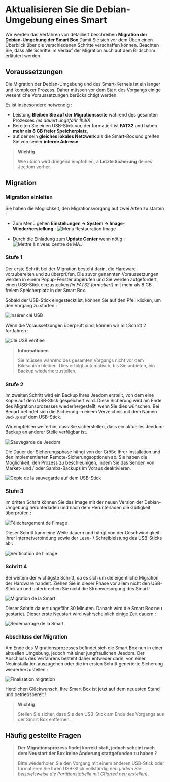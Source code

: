# Aktualisieren Sie die Debian-Umgebung eines Smart

Wir werden das Verfahren von detailliert beschreiben **Migration der Debian-Umgebung der Smart Box** Damit Sie sich vor dem Üben einen Überblick über die verschiedenen Schritte verschaffen können. Beachten Sie, dass alle Schritte im Verlauf der Migration auch auf dem Bildschirm erläutert werden.

## Voraussetzungen

Die Migration der Debian-Umgebung und des Smart-Kernels ist ein langer und komplexer Prozess. Daher müssen vor dem Start des Vorgangs einige wesentliche Voraussetzungen berücksichtigt werden.

Es ist insbesondere notwendig :

- Leistung **Bleiben Sie auf der Migrationsseite** während des gesamten Prozesses *(es dauert ungefähr 1h30)*,
- Bereiten Sie einen USB-Stick vor, der formatiert ist **FAT32** und haben **mehr als 8 GB freier Speicherplatz**,
- auf der sein **gleiches lokales Netzwerk** als die Smart-Box und greifen Sie von seiner **interne Adresse**.

>**Wichtig**
>
>Wie üblich wird dringend empfohlen, a **Letzte Sicherung** deines Jeedom vorher.

## Migration

### Migration einleiten

Sie haben die Möglichkeit, den Migrationsvorgang auf zwei Arten zu starten :

- Zum Menü gehen **Einstellungen → System → Image-Wiederherstellung** :
![Menu Restauration Image](images/migrateos-smart01.png)

- Durch die Einladung zum **Update Center** wenn nötig :
![Mettre à niveau centre de MAJ](images/migrateos-smart02.png)

### Stufe 1

Der erste Schritt bei der Migration besteht darin, die Hardware vorzubereiten und zu überprüfen. Die zuvor genannten Voraussetzungen werden in einem Popup-Fenster abgerufen und Sie werden aufgefordert, einen USB-Stick einzustecken *(in FAT32 formatiert)* mit mehr als 8 GB freiem Speicherplatz in der Smart Box.

Sobald der USB-Stick eingesteckt ist, können Sie auf den Pfeil klicken, um den Vorgang zu starten :

![Insérer clé USB](images/migrateos-smart03.png)

Wenn die Voraussetzungen überprüft sind, können wir mit Schritt 2 fortfahren :

![Clé USB vérifiée](images/migrateos-smart04.png)

>**Informationen**
>
>Sie müssen während des gesamten Vorgangs nicht vor dem Bildschirm bleiben. Dies erfolgt automatisch, bis Sie anbieten, ein Backup wiederherzustellen.

### Stufe 2

Im zweiten Schritt wird ein Backup Ihres Jeedom erstellt, von dem eine Kopie auf dem USB-Stick gespeichert wird. Diese Sicherung wird am Ende des Migrationsprozesses wiederhergestellt, wenn Sie dies wünschen. Bei Bedarf befindet sich die Sicherung in einem Verzeichnis mit dem Namen ``Backup`` auf dem USB-Stick.

Wir empfehlen weiterhin, dass Sie sicherstellen, dass ein aktuelles Jeedom-Backup an anderer Stelle verfügbar ist.

![Sauvegarde de Jeedom](images/migrateos-smart05.png)

Die Dauer der Sicherungsphase hängt von der Größe Ihrer Installation und den implementierten Remote-Sicherungsoptionen ab. Sie haben die Möglichkeit, den Prozess zu beschleunigen, indem Sie das Senden von Market- und / oder Samba-Backups im Voraus deaktivieren.

![Copie de la sauvegarde auf dem USB-Stick](images/migrateos-smart06.png)

### Stufe 3

Im dritten Schritt können Sie das Image mit der neuen Version der Debian-Umgebung herunterladen und nach dem Herunterladen die Gültigkeit überprüfen :

![Téléchargement de l'image](images/migrateos-smart07.png)

Dieser Schritt kann eine Weile dauern und hängt von der Geschwindigkeit Ihrer Internetverbindung sowie der Lese- / Schreibleistung des USB-Sticks ab :

![Vérification de l'image](images/migrateos-smart08.png)

### Schritt 4

Bei weitem der wichtigste Schritt, da es sich um die eigentliche Migration der Hardware handelt. Ziehen Sie in dieser Phase vor allem nicht den USB-Stick ab und unterbrechen Sie nicht die Stromversorgung des Smart !

![Migration de la Smart](images/migrateos-smart09.png)

Dieser Schritt dauert ungefähr 30 Minuten. Danach wird die Smart Box neu gestartet. Dieser erste Neustart wird wahrscheinlich einige Zeit dauern :

![Redémarrage de la Smart](images/migrateos-smart10.png)

### Abschluss der Migration

Am Ende des Migrationsprozesses befindet sich die Smart Box nun in einer aktuellen Umgebung, jedoch mit einer jungfräulichen Jeedom. Der Abschluss des Verfahrens besteht daher entweder darin, von einer Neuinstallation auszugehen oder die im ersten Schritt generierte Sicherung wiederherzustellen :

![Finalisation migration](images/migrateos-smart11.png)

Herzlichen Glückwunsch, Ihre Smart Box ist jetzt auf dem neuesten Stand und betriebsbereit !

>**Wichtig**
>
>Stellen Sie sicher, dass Sie den USB-Stick am Ende des Vorgangs aus der Smart Box entfernen.

## Häufig gestellte Fragen

>**Der Migrationsprozess findet korrekt statt, jedoch scheint nach dem Neustart der Box keine Änderung stattgefunden zu haben ?**
>
>Bitte wiederholen Sie den Vorgang mit einem anderen USB-Stick oder formatieren Sie Ihren USB-Stick vollständig neu *(indem Sie beispielsweise die Partitionstabelle mit GParted neu erstellen)*.
